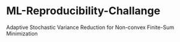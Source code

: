 # ML-Reproducibility-Challange
Adaptive Stochastic Variance Reduction for Non-convex Finite-Sum Minimization
